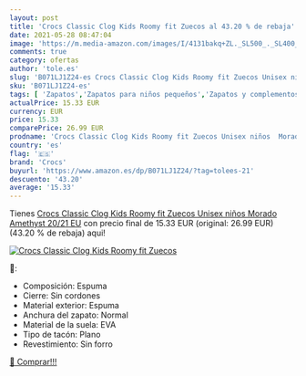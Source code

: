 ```yaml
---
layout: post
title: 'Crocs Classic Clog Kids Roomy fit Zuecos al 43.20 % de rebaja'
date: 2021-05-28 08:47:04
image: 'https://m.media-amazon.com/images/I/4131bakq+ZL._SL500_._SL400_.jpg'
comments: true
category: ofertas
author: 'tole.es'
slug: 'B071LJ1Z24-es Crocs Classic Clog Kids Roomy fit Zuecos Unisex niños...'
sku: 'B071LJ1Z24-es'
tags: [ 'Zapatos','Zapatos para niños pequeños','Zapatos y complementos','Zuecos y mules para niño','crocs','zuecos', ]
actualPrice: 15.33 EUR
currency: EUR
price: 15.33
comparePrice: 26.99 EUR
prodname: 'Crocs Classic Clog Kids Roomy fit Zuecos Unisex niños  Morado  Amethyst   20/21 EU'
country: 'es'
flag: '🇪🇸'
brand: 'Crocs'
buyurl: 'https://www.amazon.es/dp/B071LJ1Z24/?tag=tolees-21'
descuento: '43.20'
average: '15.33'
---
```


Tienes [Crocs Classic Clog Kids Roomy fit Zuecos Unisex niños  Morado  Amethyst   20/21 EU](https://www.amazon.es/dp/B071LJ1Z24/?tag=tolees-21) con precio final de  15.33 EUR (original: 26.99 EUR) (43.20 %  de rebaja) aqui!

[![Crocs Classic Clog Kids Roomy fit Zuecos](https://m.media-amazon.com/images/I/4131bakq+ZL._SL500_._SL400_.jpg)](https://www.amazon.es/dp/B071LJ1Z24/?tag=tolees-21)

🔎:

- Composición: Espuma
- Cierre: Sin cordones
- Material exterior: Espuma
- Anchura del zapato: Normal
- Material de la suela: EVA
- Tipo de tacón: Plano
- Revestimiento: Sin forro

[🛒 Comprar!!!](https://www.amazon.es/dp/B071LJ1Z24/?tag=tolees-21)

